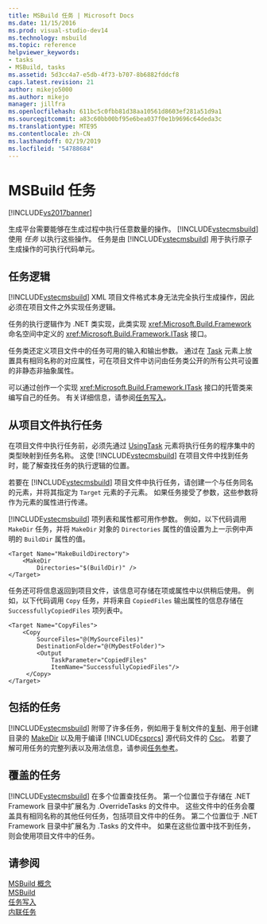 ```yaml
---
title: MSBuild 任务 | Microsoft Docs
ms.date: 11/15/2016
ms.prod: visual-studio-dev14
ms.technology: msbuild
ms.topic: reference
helpviewer_keywords:
- tasks
- MSBuild, tasks
ms.assetid: 5d3cc4a7-e5db-4f73-b707-8b6882fddcf8
caps.latest.revision: 21
author: mikejo5000
ms.author: mikejo
manager: jillfra
ms.openlocfilehash: 611bc5c0fbb81d38aa10561d8603ef281a51d9a1
ms.sourcegitcommit: a83c60bb00bf95e6bea037f0e1b9696c64deda3c
ms.translationtype: MTE95
ms.contentlocale: zh-CN
ms.lasthandoff: 02/19/2019
ms.locfileid: "54788684"
---
```

# <a name="msbuild-tasks"></a>MSBuild 任务
[!INCLUDE[vs2017banner](../includes/vs2017banner.md)]

  
生成平台需要能够在生成过程中执行任意数量的操作。 [!INCLUDE[vstecmsbuild](../includes/vstecmsbuild-md.md)] 使用 *任务* 以执行这些操作。 任务是由 [!INCLUDE[vstecmsbuild](../includes/vstecmsbuild-md.md)] 用于执行原子生成操作的可执行代码单元。  
  
## <a name="task-logic"></a>任务逻辑  
 [!INCLUDE[vstecmsbuild](../includes/vstecmsbuild-md.md)] XML 项目文件格式本身无法完全执行生成操作，因此必须在项目文件之外实现任务逻辑。  
  
 任务的执行逻辑作为 .NET 类实现，此类实现 <xref:Microsoft.Build.Framework> 命名空间中定义的 <xref:Microsoft.Build.Framework.ITask> 接口。  
  
 任务类还定义项目文件中的任务可用的输入和输出参数。 通过在 [Task](../msbuild/task-element-msbuild.md) 元素上放置具有相同名称的对应属性，可在项目文件中访问由任务类公开的所有公共可设置的非静态非抽象属性。  
  
 可以通过创作一个实现 <xref:Microsoft.Build.Framework.ITask> 接口的托管类来编写自己的任务。 有关详细信息，请参阅[任务写入](../msbuild/task-writing.md)。  
  
## <a name="executing-a-task-from-a-project-file"></a>从项目文件执行任务  
 在项目文件中执行任务前，必须先通过 [UsingTask](../msbuild/usingtask-element-msbuild.md) 元素将执行任务的程序集中的类型映射到任务名称。 这使 [!INCLUDE[vstecmsbuild](../includes/vstecmsbuild-md.md)] 在项目文件中找到任务时，能了解查找任务的执行逻辑的位置。  
  
 若要在 [!INCLUDE[vstecmsbuild](../includes/vstecmsbuild-md.md)] 项目文件中执行任务，请创建一个与任务同名的元素，并将其指定为 `Target` 元素的子元素。 如果任务接受了参数，这些参数将作为元素的属性进行传递。  
  
 [!INCLUDE[vstecmsbuild](../includes/vstecmsbuild-md.md)] 项列表和属性都可用作参数。 例如，以下代码调用 `MakeDir` 任务，并将 `MakeDir` 对象的 `Directories` 属性的值设置为上一示例中声明的 `BuildDir` 属性的值。  
  
```  
<Target Name="MakeBuildDirectory">  
    <MakeDir  
        Directories="$(BuildDir)" />  
</Target>  
```  
  
 任务还可将信息返回到项目文件，该信息可存储在项或属性中以供稍后使用。 例如，以下代码调用 `Copy` 任务，并将来自 `CopiedFiles` 输出属性的信息存储在 `SuccessfullyCopiedFiles` 项列表中。  
  
```  
<Target Name="CopyFiles">  
    <Copy  
        SourceFiles="@(MySourceFiles)"  
        DestinationFolder="@(MyDestFolder)">  
        <Output  
            TaskParameter="CopiedFiles"  
            ItemName="SuccessfullyCopiedFiles"/>  
     </Copy>  
</Target>  
```  
  
## <a name="included-tasks"></a>包括的任务  
 [!INCLUDE[vstecmsbuild](../includes/vstecmsbuild-md.md)] 附带了许多任务，例如用于复制文件的[复制](../msbuild/copy-task.md)、用于创建目录的 [MakeDir](../msbuild/makedir-task.md) 以及用于编译 [!INCLUDE[csprcs](../includes/csprcs-md.md)] 源代码文件的 [Csc](../msbuild/csc-task.md)。 若要了解可用任务的完整列表以及用法信息，请参阅[任务参考](../msbuild/msbuild-task-reference.md)。  
  
## <a name="overridden-tasks"></a>覆盖的任务  
 [!INCLUDE[vstecmsbuild](../includes/vstecmsbuild-md.md)] 在多个位置查找任务。 第一个位置位于存储在 .NET Framework 目录中扩展名为 .OverrideTasks 的文件中。 这些文件中的任务会覆盖具有相同名称的其他任何任务，包括项目文件中的任务。 第二个位置位于 .NET Framework 目录中扩展名为 .Tasks 的文件中。 如果在这些位置中找不到任务，则会使用项目文件中的任务。  
  
## <a name="see-also"></a>请参阅  
 [MSBuild 概念](../msbuild/msbuild-concepts.md)   
 [MSBuild](msbuild.md)   
 [任务写入](../msbuild/task-writing.md)   
 [内联任务](../msbuild/msbuild-inline-tasks.md)
